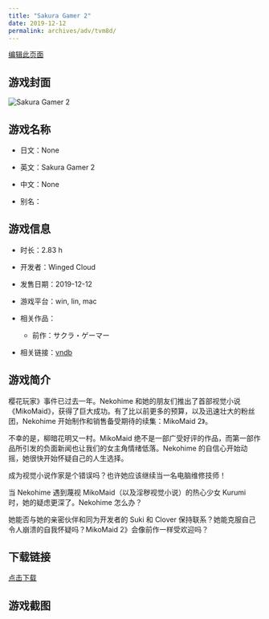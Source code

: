 ```yaml
---
title: "Sakura Gamer 2"
date: 2019-12-12
permalink: archives/adv/tvm8d/
---
```

[编辑此页面](https://github.com/ACG-3/ADV3-source/blob/main/source/_posts/Sakura%20Gamer%202.md)

## 游戏封面

![Sakura Gamer 2](https://pan.timero.xyz/d/onedrive/img_lib_001/Sakura%20Gamer%202_cover.avif)


## 游戏名称

- 日文：None
- 英文：Sakura Gamer 2
- 中文：None

- 别名：


## 游戏信息

- 时长：2.83 h
- 开发者：Winged Cloud
- 发售日期：2019-12-12
- 游戏平台：win, lin, mac
- 相关作品：
   - 前作：サクラ・ゲーマー

- 相关链接：[vndb](https://vndb.org/v27225)


## 游戏简介

樱花玩家》事件已过去一年。Nekohime 和她的朋友们推出了首部视觉小说《MikoMaid》，获得了巨大成功。有了比以前更多的预算，以及迅速壮大的粉丝团，Nekohime 开始制作和销售备受期待的续集：MikoMaid 2》。

不幸的是，柳暗花明又一村。MikoMaid 绝不是一部广受好评的作品，而第一部作品所引发的负面新闻也让我们的女主角情绪低落。Nekohime 的自信心开始动摇，她很快开始怀疑自己的人生选择。

成为视觉小说作家是个错误吗？也许她应该继续当一名电脑维修技师！

当 Nekohime 遇到蔑视 MikoMaid（以及淫秽视觉小说）的热心少女 Kurumi 时，她的疑虑更深了。Nekohime 怎么办？

她能否与她的亲密伙伴和同为开发者的 Suki 和 Clover 保持联系？她能克服自己令人崩溃的自我怀疑吗？MikoMaid 2》会像前作一样受欢迎吗？




## 下载链接

[点击下载](https://pan.timero.xyz/onedrive/adv_lib_001/Sakura%20Gamer%202)


## 游戏截图


